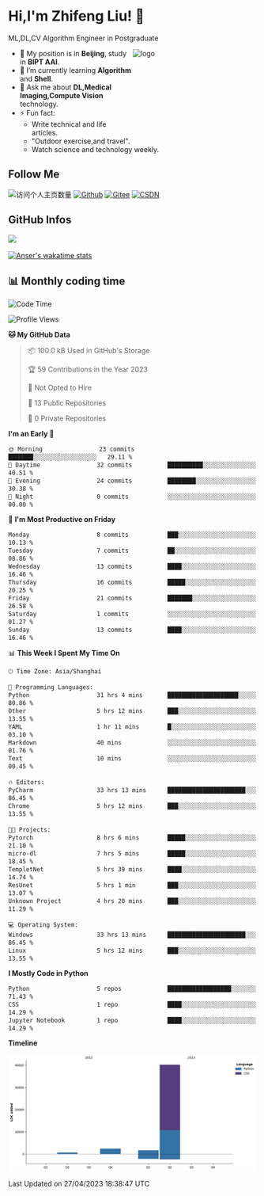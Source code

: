 <!--
**stonedada/stonedada** is a ✨ _special_ ✨ repository because its `README.md` (this file) appears on your GitHub profile.

Here are some ideas to get you started:

- 🔭 I’m currently working on ...
- 🌱 I’m currently learning ...
- 👯 I’m looking to collaborate on ...
- 🤔 I’m looking for help with ...
- 💬 Ask me about ...
- 📫 How to reach me: ...
- 😄 Pronouns: ...
- ⚡ Fun fact: ...
-->
# Hi,I'm Zhifeng Liu! 👋
ML,DL,CV Algorithm Engineer in Postgraduate

<img src="https://github-readme-stats-git-masterrstaa-rickstaa.vercel.app/api?username=stonedada&show_icons=true&count_private=true&theme=vue" alt="logo" height="160" align="right" width="50%" />

- 🔭 My position is in **Beijing**, study in **BIPT AAI**.
- 🌱 I’m currently learning **Algorithm** and **Shell**.
- 💬 Ask me about **DL,Medical Imaging,Compute Vision** technology.
- ⚡ Fun fact: 
  - Write technical and life articles.
  - "Outdoor exercise,and travel".
  - Watch science and technology weekly.

## Follow Me
![访问个人主页数量](https://komarev.com/ghpvc/?username=stonedada&color=green)
[![Github](https://img.shields.io/github/followers/stonedada?label=Github&style=social)](https://github.com/stonedada)
[![Gitee](https://img.shields.io/badge/-Gitee-EA4335?style=flat-square&logo=Gitee&logoColor=white)](https://gitee.com/liu-shitou)
[![CSDN](https://img.shields.io/badge/-CSDN-c14438?style=flat-square&logo=C&logoColor=white)](https://blog.csdn.net/weixin_43913261?type=blog)
## GitHub Infos
<!--
<img src="https://github-profile-trophy.vercel.app/?username=stonedada&theme=flat&column=7" alt="logo" height="160" align="center" style="margin: auto;" />
[![GitHub Streak](https://github-readme-streak-stats.herokuapp.com/?user=stonedada&theme=vue)](https://github.com/stonedada)
-->
<a href="https://github.com/stonedada">
  <img src="https://github-readme-stats-git-masterrstaa-rickstaa.vercel.app/api/top-langs/?username=stonedada&layout=compact&theme=vue" />
</a>

[![Anser's wakatime stats](https://github-readme-stats.vercel.app/api/wakatime?username=stonedada&layout=compact&custom_title=Wakatime%20Stats%20(this%20week))](https://wakatime.com/@stonedada)


## :bar_chart: Monthly coding time

<!--START_SECTION:waka-->
![Code Time](http://img.shields.io/badge/Code%20Time-85%20hrs%2040%20mins-blue)

![Profile Views](http://img.shields.io/badge/Profile%20Views-0-blue)

**🐱 My GitHub Data** 

> 📦 100.0 kB Used in GitHub's Storage 
 > 
> 🏆 59 Contributions in the Year 2023
 > 
> 🚫 Not Opted to Hire
 > 
> 📜 13 Public Repositories 
 > 
> 🔑 0 Private Repositories 
 > 
**I'm an Early 🐤** 

```text
🌞 Morning                23 commits          ███████░░░░░░░░░░░░░░░░░░   29.11 % 
🌆 Daytime                32 commits          ██████████░░░░░░░░░░░░░░░   40.51 % 
🌃 Evening                24 commits          ████████░░░░░░░░░░░░░░░░░   30.38 % 
🌙 Night                  0 commits           ░░░░░░░░░░░░░░░░░░░░░░░░░   00.00 % 
```
📅 **I'm Most Productive on Friday** 

```text
Monday                   8 commits           ███░░░░░░░░░░░░░░░░░░░░░░   10.13 % 
Tuesday                  7 commits           ██░░░░░░░░░░░░░░░░░░░░░░░   08.86 % 
Wednesday                13 commits          ████░░░░░░░░░░░░░░░░░░░░░   16.46 % 
Thursday                 16 commits          █████░░░░░░░░░░░░░░░░░░░░   20.25 % 
Friday                   21 commits          ███████░░░░░░░░░░░░░░░░░░   26.58 % 
Saturday                 1 commits           ░░░░░░░░░░░░░░░░░░░░░░░░░   01.27 % 
Sunday                   13 commits          ████░░░░░░░░░░░░░░░░░░░░░   16.46 % 
```


📊 **This Week I Spent My Time On** 

```text
🕑︎ Time Zone: Asia/Shanghai

💬 Programming Languages: 
Python                   31 hrs 4 mins       ████████████████████░░░░░   80.86 % 
Other                    5 hrs 12 mins       ███░░░░░░░░░░░░░░░░░░░░░░   13.55 % 
YAML                     1 hr 11 mins        █░░░░░░░░░░░░░░░░░░░░░░░░   03.10 % 
Markdown                 40 mins             ░░░░░░░░░░░░░░░░░░░░░░░░░   01.76 % 
Text                     10 mins             ░░░░░░░░░░░░░░░░░░░░░░░░░   00.45 % 

🔥 Editors: 
PyCharm                  33 hrs 13 mins      ██████████████████████░░░   86.45 % 
Chrome                   5 hrs 12 mins       ███░░░░░░░░░░░░░░░░░░░░░░   13.55 % 

🐱‍💻 Projects: 
Pytorch                  8 hrs 6 mins        █████░░░░░░░░░░░░░░░░░░░░   21.10 % 
micro-dl                 7 hrs 5 mins        █████░░░░░░░░░░░░░░░░░░░░   18.45 % 
TempletNet               5 hrs 39 mins       ████░░░░░░░░░░░░░░░░░░░░░   14.74 % 
ResUnet                  5 hrs 1 min         ███░░░░░░░░░░░░░░░░░░░░░░   13.07 % 
Unknown Project          4 hrs 20 mins       ███░░░░░░░░░░░░░░░░░░░░░░   11.29 % 

💻 Operating System: 
Windows                  33 hrs 13 mins      ██████████████████████░░░   86.45 % 
Linux                    5 hrs 12 mins       ███░░░░░░░░░░░░░░░░░░░░░░   13.55 % 
```

**I Mostly Code in Python** 

```text
Python                   5 repos             ██████████████████░░░░░░░   71.43 % 
CSS                      1 repo              ████░░░░░░░░░░░░░░░░░░░░░   14.29 % 
Jupyter Notebook         1 repo              ████░░░░░░░░░░░░░░░░░░░░░   14.29 % 
```



**Timeline**

![Lines of Code chart](https://raw.githubusercontent.com/stonedada/stonedada/main/assets/bar_graph.png)


 Last Updated on 27/04/2023 18:38:47 UTC
<!--END_SECTION:waka-->